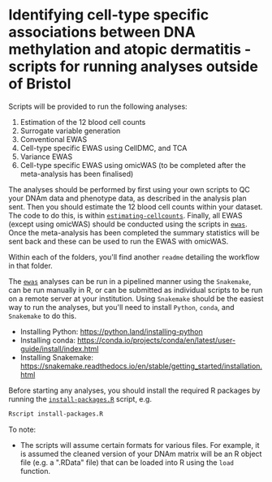 # Identifying cell-type specific associations between DNA methylation and atopic dermatitis - scripts for running analyses outside of Bristol

Scripts will be provided to run the following analyses: 
1. Estimation of the 12 blood cell counts 
2. Surrogate variable generation 
3. Conventional EWAS 
4. Cell-type specific EWAS using CellDMC, and TCA 
5. Variance EWAS 
6. Cell-type specific EWAS using omicWAS (to be completed after the meta-analysis has been finalised)

The analyses should be performed by first using your own scripts to QC your DNAm data and phenotype data, as described in the analysis plan sent. Then you should estimate the 12 blood cell counts within your dataset. The code to do this, is within [`estimating-cellcounts`](estimating-cellcounts). Finally, all EWAS (except using omicWAS) should be conducted using the scripts in [`ewas`](ewas). Once the meta-analysis has been completed the summary statistics will be sent back and these can be used to run the EWAS with omicWAS.

Within each of the folders, you'll find another `readme` detailing the workflow in that folder.

The [`ewas`](ewas) analyses can be run in a pipelined manner using the `Snakemake`, can be run manually in R, or can be submitted as individual scripts to be run on a remote server at your institution. Using `Snakemake` should be the easiest way to run the analyses, but you'll need to install `Python`, `conda`, and `Snakemake` to do this. 

* Installing Python: https://python.land/installing-python
* Installing conda: https://conda.io/projects/conda/en/latest/user-guide/install/index.html
* Installing Snakemake: https://snakemake.readthedocs.io/en/stable/getting_started/installation.html

Before starting any analyses, you should install the required R packages by running the [`install-packages.R`](install-packages.R) script, e.g. 

``` bash
Rscript install-packages.R
```

To note:

* The scripts will assume certain formats for various files. For example, it is assumed the cleaned version of your DNAm matrix will be an R object file (e.g. a ".RData" file) that can be loaded into R using the `load` function.